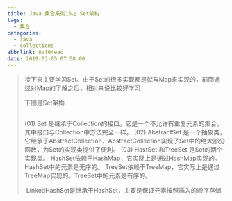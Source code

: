 ```yaml
---
title: Java 集合系列16之 Set架构
tags:
  - 集合
categories:
  - java
  - collections
abbrlink: 8af04eac
date: 2019-03-05 07:58:00
---
```

>接下来主要学习Set。由于Set的很多实现都是就与Map来实现的，前面通过对Map的了解之后，相对来说比较好学习
>
>下图是Set架构
>
>![]()
>
>(01) Set 是继承于Collection的接口。它是一个不允许有重复元素的集合。其中接口与Collection中方法完全一样。
>(02) AbstractSet 是一个抽象类，它继承于AbstractCollection，AbstractCollection实现了Set中的绝大部分函数，为Set的实现类提供了便利。
>(03) HastSet 和TreeSet 是Set的两个实现类。
>        HashSet依赖于HashMap，它实际上是通过HashMap实现的。HashSet中的元素是无序的。
>        TreeSet依赖于TreeMap，它实际上是通过TreeMap实现的。TreeSet中的元素是有序的。
>
>​	LinkedHashSet是继承于HashSet，主要是保证元素按照插入的顺序存储
>
>